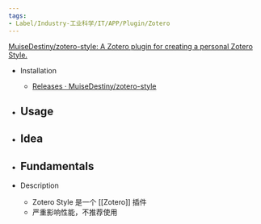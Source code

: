 ```yaml
---
tags:
- Label/Industry-工业科学/IT/APP/Plugin/Zotero
---
```


[MuiseDestiny/zotero-style: A Zotero plugin for creating a personal Zotero Style.](https://github.com/MuiseDestiny/zotero-style)

- Installation
    - [Releases · MuiseDestiny/zotero-style](https://github.com/MuiseDestiny/zotero-style/releases)

- Usage
    - 

- Idea
    - 

- Fundamentals
    - 

- Description
    - Zotero Style 是一个 [[Zotero]] 插件
    - 严重影响性能，不推荐使用
